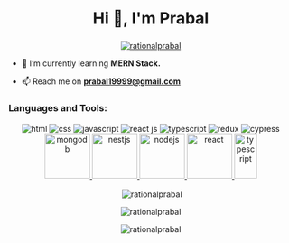 <h1 align="center">Hi 👋, I'm Prabal</h1>
<h3 align="center"><Full Stack Web Developer/></h3>




<p align="center"> <a href="https://github.com/ryo-ma/github-profile-trophy"><img src="https://github-profile-trophy.vercel.app/?username=rationalprabal" alt="rationalprabal" /></a> </p>

- 🌱 I’m currently learning **MERN Stack.**

- 📫 Reach me on **prabal19999@gmail.com**
<p align="left">
</p>

<h3 align="left">Languages and Tools:</h3>
<div align="center" width="100%"> 
<img  align="center"  src="https://img.shields.io/badge/html5-%23E34F26.svg?style=for-the-badge&logo=html5" alt="html">
<img align="center" src = "https://img.shields.io/badge/css3-%231572B6.svg?style=for-the-badge&logo=css3"  alt="css">
<img align="center" src ="https://img.shields.io/badge/javascript-%23323330.svg?style=for-the-badge&logo=javascript"  alt="javascript">
<img align="center" src="https://img.shields.io/badge/React-20232A?style=for-the-badge&logo=react"  alt="react js" />
<img align="center" src="https://img.shields.io/badge/typescript-%23007ACC.svg?style=for-the-badge&logo=typescript" alt='typescript' />
<img align="center" src="https://img.shields.io/badge/Redux-593D88?style=for-the-badge&logo=redux"  alt="redux" />
  <img align="center" src="https://img.shields.io/badge/Cypress-64c89e?style=for-the-badge&logo=cypress"  alt="cypress" />
  

</div>
<div align="center"><a href="https://www.mongodb.com/" target="_blank" rel="noreferrer"> <img src="https://toppng.com/public/uploads/thumbnail/9kib-354x415-unnamed-mongodb-logo-sv-1156286072355jpx03rnf.png" alt="mongodb" width="80" height="80"/> </a> <a href="https://nestjs.com/" target="_blank" rel="noreferrer"> <img src="https://www.rlogical.com/wp-content/uploads/2021/08/Rlogical-Blog-Images-thumbnail.png" alt="nestjs" width="80" height="80"/> </a> <a href="https://nodejs.org" target="_blank" rel="noreferrer"> <img src="https://cdn-icons-png.flaticon.com/512/919/919825.png" alt="nodejs" width="80" height="80"/> </a> <a href="https://reactjs.org/" target="_blank" rel="noreferrer"> <img src="https://cdn-icons-png.flaticon.com/512/1126/1126012.png" alt="react" width="80" height="80"/> </a> <a href="https://www.typescriptlang.org/" target="_blank" rel="noreferrer"> <img src="https://cdn-icons-png.flaticon.com/512/5968/5968381.png" alt="typescript" width="40" height="80"/> </a> </div>


<p align="center">&nbsp;<img align="center" src="https://github-readme-stats.vercel.app/api?username=rationalprabal&show_icons=true&locale=en&theme=dracula" alt="rationalprabal" /></p>
<p align="center"><img align="center" src="https://github-readme-stats.vercel.app/api/top-langs?username=rationalprabal&show_icons=true&locale=en&layout=compact&theme=dracula" alt="rationalprabal" /></p>
<p align="center"><img align="center" src="https://github-readme-streak-stats.herokuapp.com/?user=rationalprabal&theme=dracula" alt="rationalprabal" /></p>

<!---
RationalPrabal/RationalPrabal is a ✨ special ✨ repository because its `README.md` (this file) appears on your GitHub profile.
You can click the Preview link to take a look at your changes.
--->
